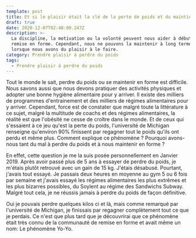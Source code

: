 ```yaml
---
template: post
title: Et si le plaisir était la clé de la perte de poids et du maintien en forme ?
draft: true
date: 2020-12-07T02:48:00.247Z
description: >-
  La discipline, la motivation ou la volonté peuvent nous aider à débuter notre
  remise en forme. Cependant, nous ne pouvons la maintenir à long terme que
  lorsque nous avons du plaisir à le faire.
category: Prendre plaisir à perdre du poids
tags:
  - Prendre plaisir à perdre du poids
---
```

Tout le monde le sait, perdre du poids ou se maintenir en forme est difficile. Nous savons aussi que nous devons pratiquer des activités physiques et adopter une bonne hygiène alimentaire pour y arriver. Il existe des milliers de programmes d'entrainement et des milliers de régimes alimentaires pour y arriver. Cependant, force est de constater que malgré toute la littérature à ce sujet, malgré la multitude de coachs et des régimes alimentaires, la réalité est que l'obésité ne cesse de croître dans le monde. Et de ceux qui s'essaient à ce jeu qu'est la perte du poids, l'université de Michigan renseigne qu'environ 90% finissent par regagner tout le poids qu'ils ont perdu et même plus. Comment explique ce phénomène ? Pourquoi avons-nous tant du mal à perdre du poids et à nous maintenir en forme ?

En effet, cette question je me la suis posée personnellement en Janvier 2019. Après avoir passé plus de 5 ans à essayer de perdre du poids, je m'étais plutôt retrouvé avec un gain de 15 kg. J'étais désabusé. Pourtant, j'avais tout essayé. Je passais deux heures en moyenne au gym 5 ou 6 fois par semaine et j'avais essayé les régimes alimentaires les plus extrêmes et les plus bizarres possibles, du Soylent au régime des Sandwichs Subway. Malgré tout cela, je ne réussis jamais à perdre du poids de façon définitive.

Oui je pouvais perdre quelques kilos ci et là, mais comme remarqué par l'université de Michigan, je finissais par regagner complètement tout ce que je perdais. Ce n'est que plus tard que je découvrirai que ce phénomène était très connu de la communauté de remise en forme et avait même un nom: Le phénomène Yo-Yo.
